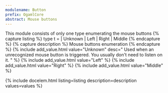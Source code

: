 ```yaml
---
modulename: Button 
prefix: OgamlCore
abstract: Mouse buttons 
---
```



This module consists of only one type enumerating the mouse buttons 
{% capture listing %}
type t = 
| Unknown
| Left
| Right
| Middle
{% endcapture %}
{% capture description %}
Mouse buttons enumeration 
{% endcapture %}
{% include add_value.html value="Unknown" desc=" Used when an unrecognized mouse button is triggered. You usually don't need to listen on it. " %}
{% include add_value.html value="Left" %}
{% include add_value.html value="Right" %}
{% include add_value.html value="Middle" %}

{% include docelem.html listing=listing description=description values=values %}

